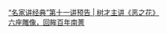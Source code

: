   
[“名家讲经典”第十一讲预告 | 树才主讲《恶之花》](http://www.dianyue.me/archives/836/qvo5omk3328bw8al/)  
[六座雕像，回眸百年南菁](http://www.dianyue.me/archives/958/nbyy63k39d356368/)